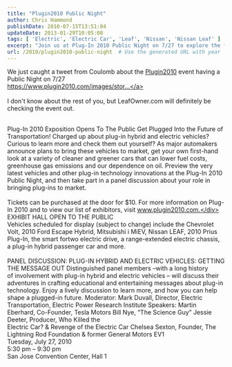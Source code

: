 ```yaml
---
title: "Plugin2010 Public Night"
author: Chris Hammond
publishDate: 2010-07-15T13:51:04
updateDate: 2013-01-29T10:05:08
tags: [ 'Electric', 'Electric Car', 'Leaf', 'Nissan', 'Nissan Leaf' ]
excerpt: "Join us at Plug-In 2010 Public Night on 7/27 to explore the future of transportation with plug-in hybrid and electric vehicles. Get your first-hand look!"
url: /2010/plugin2010-public-night  # Use the generated URL with year
---
```

We just caught a tweet from Coulomb about the <a href="https://www.plugin2010.com" target="_blank" rel="nofollow">Plugin2010</a> event having a Public Night on 7/27<br /> <a href="https://www.plugin2010.com/images/stories/home/publicnightflyer.pdf" target="_blank" rel="nofollow">https://www.plugin2010.com/images/stor...</a><br /> <br /> I don't know about the rest of you, but LeafOwner.com will definitely be checking the event out.<br /> <br /> <div>Plug-In 2010 Exposition Opens To The Public&nbsp;Get Plugged Into the Future of Transportation!&nbsp;Charged up about plug-in hybrid and electric&nbsp;vehicles? Curious to learn more and check&nbsp;them out yourself? As major automakers announce&nbsp;plans to bring these vehicles to market, get your&nbsp;own first-hand look at a variety of cleaner and&nbsp;greener cars that can lower fuel costs, greenhouse&nbsp;gas emissions and our dependence on oil.&nbsp;Preview the very latest vehicles and other plug-in&nbsp;technology innovations at the Plug-In 2010 Public&nbsp;Night, and then take part in a panel discussion&nbsp;about your role in bringing plug-ins to market.</div> <div><br /> Tickets can be purchased at the door for $10. For&nbsp;more information on Plug-In 2010 and to view our&nbsp;list of exhibitors, visit www.plugin2010.com.</div> <div>EXHIBIT HALL OPEN TO THE PUBLIC<br /> </div> <div>Vehicles scheduled for display (subject to change)&nbsp;include the Chevrolet Volt, 2010 Ford Escape Hybrid,&nbsp;Mitsubishi i MiEV, Nissan LEAF, 2010 Prius Plug-In, the&nbsp;smart fortwo electric drive, a range-extended electric&nbsp;chassis, a plug-in hybrid passenger car and more.</div> <div><br /> </div> <div>PANEL DISCUSSION: PLUG-IN HYBRID AND ELECTRIC VEHICLES:&nbsp;GETTING THE MESSAGE OUT&nbsp;Distinguished panel members &ndash;with a long history of&nbsp;involvement with plug-in hybrid and electric vehicles &ndash;&nbsp;will discuss their adventures in crafting educational&nbsp;and entertaining messages about plug-in technology.&nbsp;Enjoy a lively discussion to learn more, and how you&nbsp;can help shape a plugged-in future.&nbsp;Moderator: Mark Duvall, Director, Electric Transportation,&nbsp;Electric Power Research Institute&nbsp;Speakers: Martin Eberhard, Co-Founder, Tesla Motors&nbsp;Bill Nye, &ldquo;The Science Guy&rdquo;&nbsp;Jessie Deeter, Producer, Who Killed the</div> <div>Electric Car? &amp; Revenge of the Electric Car&nbsp;Chelsea Sexton, Founder, The Lightning Rod&nbsp;Foundation &amp; former General Motors EV1&nbsp;</div> <div>Tuesday, July 27, 2010</div> <div>5:30 pm &ndash; 9:30 pm</div> <div>San Jose Convention Center, Hall 1</div>

